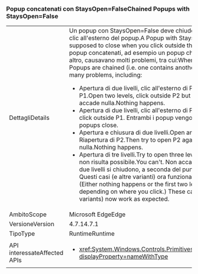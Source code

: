 ### <a name="chained-popups-with-staysopenfalse"></a><span data-ttu-id="c0df6-101">Popup concatenati con StaysOpen=False</span><span class="sxs-lookup"><span data-stu-id="c0df6-101">Chained Popups with StaysOpen=False</span></span>

|   |   |
|---|---|
|<span data-ttu-id="c0df6-102">Dettagli</span><span class="sxs-lookup"><span data-stu-id="c0df6-102">Details</span></span>|<span data-ttu-id="c0df6-103">Un popup con StaysOpen=False deve chiudersi quando si fa clic all'esterno del popup.</span><span class="sxs-lookup"><span data-stu-id="c0df6-103">A Popup with StaysOpen=False is supposed to close when you click outside the Popup.</span></span> <span data-ttu-id="c0df6-104">Due o più popup concatenati, ad esempio un popup che ne contiene un altro, causavano molti problemi, tra cui:</span><span class="sxs-lookup"><span data-stu-id="c0df6-104">When two or more such Popups are chained (i.e. one contains another), there were many problems, including:</span></span><ul><li><span data-ttu-id="c0df6-105">Apertura di due livelli, clic all'esterno di P2, ma all'interno di P1.</span><span class="sxs-lookup"><span data-stu-id="c0df6-105">Open two levels, click outside P2 but inside P1.</span></span>  <span data-ttu-id="c0df6-106">Non accade nulla.</span><span class="sxs-lookup"><span data-stu-id="c0df6-106">Nothing happens.</span></span></li><li><span data-ttu-id="c0df6-107">Apertura di due livelli, clic all'esterno di P1.</span><span class="sxs-lookup"><span data-stu-id="c0df6-107">Open two levels, click outside P1.</span></span>  <span data-ttu-id="c0df6-108">Entrambi i popup vengono chiusi.</span><span class="sxs-lookup"><span data-stu-id="c0df6-108">Both popups close.</span></span></li><li><span data-ttu-id="c0df6-109">Apertura e chiusura di due livelli.</span><span class="sxs-lookup"><span data-stu-id="c0df6-109">Open and close two levels.</span></span>  <span data-ttu-id="c0df6-110">Riapertura di P2.</span><span class="sxs-lookup"><span data-stu-id="c0df6-110">Then try to open P2 again.</span></span>  <span data-ttu-id="c0df6-111">Non accade nulla.</span><span class="sxs-lookup"><span data-stu-id="c0df6-111">Nothing happens.</span></span></li><li><span data-ttu-id="c0df6-112">Apertura di tre livelli.</span><span class="sxs-lookup"><span data-stu-id="c0df6-112">Try to open three levels.</span></span>  <span data-ttu-id="c0df6-113">L'operazione non risulta possibile.</span><span class="sxs-lookup"><span data-stu-id="c0df6-113">You can't.</span></span>  <span data-ttu-id="c0df6-114">Non accade nulla o i primi due livelli si chiudono, a seconda del punto in cui si fa clic. Questi casi (e altre varianti) ora funzionano come previsto.</span><span class="sxs-lookup"><span data-stu-id="c0df6-114">(Either nothing happens or the first two levels close, depending on where you click.) These cases (and other variants) now work as expected.</span></span></li></ul>|
|<span data-ttu-id="c0df6-115">Ambito</span><span class="sxs-lookup"><span data-stu-id="c0df6-115">Scope</span></span>|<span data-ttu-id="c0df6-116">Microsoft Edge</span><span class="sxs-lookup"><span data-stu-id="c0df6-116">Edge</span></span>|
|<span data-ttu-id="c0df6-117">Versione</span><span class="sxs-lookup"><span data-stu-id="c0df6-117">Version</span></span>|<span data-ttu-id="c0df6-118">4.7.1</span><span class="sxs-lookup"><span data-stu-id="c0df6-118">4.7.1</span></span>|
|<span data-ttu-id="c0df6-119">Tipo</span><span class="sxs-lookup"><span data-stu-id="c0df6-119">Type</span></span>|<span data-ttu-id="c0df6-120">Runtime</span><span class="sxs-lookup"><span data-stu-id="c0df6-120">Runtime</span></span>|
|<span data-ttu-id="c0df6-121">API interessate</span><span class="sxs-lookup"><span data-stu-id="c0df6-121">Affected APIs</span></span>|<ul><li><xref:System.Windows.Controls.Primitives.Popup.StaysOpen?displayProperty=nameWithType></li></ul>|

